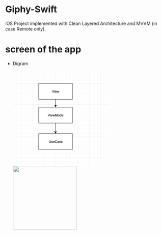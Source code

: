 # Giphy-Swift

iOS Project implemented with Clean Layered Architecture and MVVM (in case Remote only).


# screen of the app

* Digram 

  <img align="left" width="300" height="300" img src="Screen Shot 2022-10-21 at 2.24.59 PM.png">
  <img align="center" width="200" height="200" img src="Screen Shot 2022-12-25 at 3.59.42 AM.png
">
